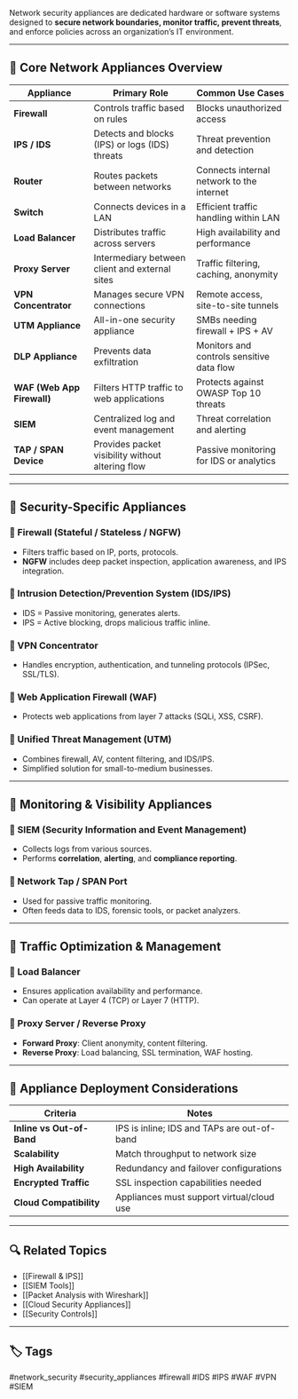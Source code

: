 Network security appliances are dedicated hardware or software systems designed to **secure network boundaries, monitor traffic, prevent threats**, and enforce policies across an organization’s IT environment.

---

## 🔧 Core Network Appliances Overview

| Appliance                 | Primary Role                                 | Common Use Cases                          |
|--------------------------|-----------------------------------------------|-------------------------------------------|
| **Firewall**             | Controls traffic based on rules               | Blocks unauthorized access                |
| **IPS / IDS**            | Detects and blocks (IPS) or logs (IDS) threats| Threat prevention and detection           |
| **Router**               | Routes packets between networks               | Connects internal network to the internet |
| **Switch**               | Connects devices in a LAN                     | Efficient traffic handling within LAN     |
| **Load Balancer**        | Distributes traffic across servers            | High availability and performance         |
| **Proxy Server**         | Intermediary between client and external sites| Traffic filtering, caching, anonymity     |
| **VPN Concentrator**     | Manages secure VPN connections                | Remote access, site-to-site tunnels       |
| **UTM Appliance**        | All-in-one security appliance                 | SMBs needing firewall + IPS + AV          |
| **DLP Appliance**        | Prevents data exfiltration                    | Monitors and controls sensitive data flow |
| **WAF (Web App Firewall)** | Filters HTTP traffic to web applications   | Protects against OWASP Top 10 threats     |
| **SIEM**                 | Centralized log and event management          | Threat correlation and alerting           |
| **TAP / SPAN Device**    | Provides packet visibility without altering flow | Passive monitoring for IDS or analytics |

---

## 🔐 Security-Specific Appliances

### 🔸 Firewall (Stateful / Stateless / NGFW)
- Filters traffic based on IP, ports, protocols.
- **NGFW** includes deep packet inspection, application awareness, and IPS integration.

### 🔸 Intrusion Detection/Prevention System (IDS/IPS)
- IDS = Passive monitoring, generates alerts.
- IPS = Active blocking, drops malicious traffic inline.

### 🔸 VPN Concentrator
- Handles encryption, authentication, and tunneling protocols (IPSec, SSL/TLS).

### 🔸 Web Application Firewall (WAF)
- Protects web applications from layer 7 attacks (SQLi, XSS, CSRF).

### 🔸 Unified Threat Management (UTM)
- Combines firewall, AV, content filtering, and IDS/IPS.
- Simplified solution for small-to-medium businesses.

---

## 🧠 Monitoring & Visibility Appliances

### 🔸 SIEM (Security Information and Event Management)
- Collects logs from various sources.
- Performs **correlation**, **alerting**, and **compliance reporting**.

### 🔸 Network Tap / SPAN Port
- Used for passive traffic monitoring.
- Often feeds data to IDS, forensic tools, or packet analyzers.

---

## 🔄 Traffic Optimization & Management

### 🔸 Load Balancer
- Ensures application availability and performance.
- Can operate at Layer 4 (TCP) or Layer 7 (HTTP).

### 🔸 Proxy Server / Reverse Proxy
- **Forward Proxy**: Client anonymity, content filtering.
- **Reverse Proxy**: Load balancing, SSL termination, WAF hosting.

---

## 🧰 Appliance Deployment Considerations

| Criteria                 | Notes                                         |
|--------------------------|-----------------------------------------------|
| **Inline vs Out-of-Band** | IPS is inline; IDS and TAPs are out-of-band |
| **Scalability**           | Match throughput to network size            |
| **High Availability**     | Redundancy and failover configurations      |
| **Encrypted Traffic**     | SSL inspection capabilities needed          |
| **Cloud Compatibility**   | Appliances must support virtual/cloud use   |

---

## 🔍 Related Topics

- [[Firewall & IPS]]
- [[SIEM Tools]]
- [[Packet Analysis with Wireshark]]
- [[Cloud Security Appliances]]
- [[Security Controls]]

---

## 🏷 Tags

#network_security #security_appliances #firewall #IDS #IPS #WAF #VPN #SIEM

